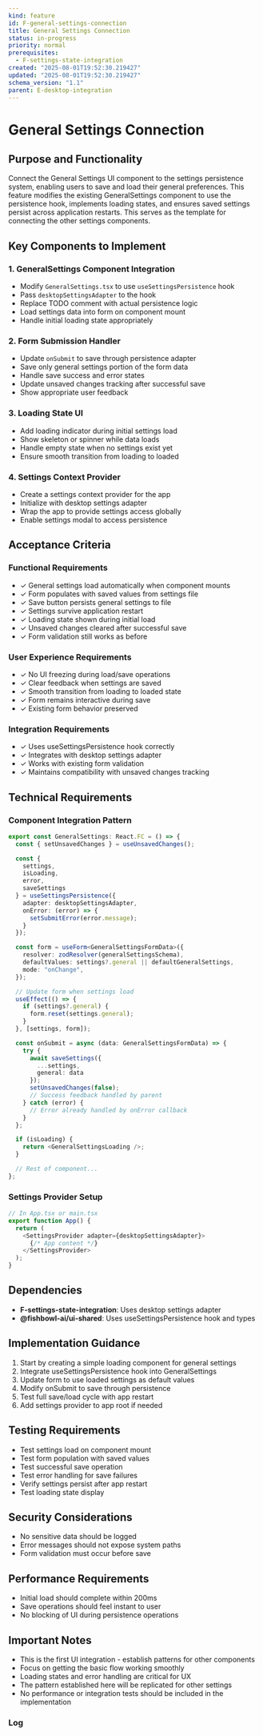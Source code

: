 ```yaml
---
kind: feature
id: F-general-settings-connection
title: General Settings Connection
status: in-progress
priority: normal
prerequisites:
  - F-settings-state-integration
created: "2025-08-01T19:52:30.219427"
updated: "2025-08-01T19:52:30.219427"
schema_version: "1.1"
parent: E-desktop-integration
---
```


# General Settings Connection

## Purpose and Functionality

Connect the General Settings UI component to the settings persistence system, enabling users to save and load their general preferences. This feature modifies the existing GeneralSettings component to use the persistence hook, implements loading states, and ensures saved settings persist across application restarts. This serves as the template for connecting the other settings components.

## Key Components to Implement

### 1. GeneralSettings Component Integration

- Modify `GeneralSettings.tsx` to use `useSettingsPersistence` hook
- Pass `desktopSettingsAdapter` to the hook
- Replace TODO comment with actual persistence logic
- Load settings data into form on component mount
- Handle initial loading state appropriately

### 2. Form Submission Handler

- Update `onSubmit` to save through persistence adapter
- Save only general settings portion of the form data
- Handle save success and error states
- Update unsaved changes tracking after successful save
- Show appropriate user feedback

### 3. Loading State UI

- Add loading indicator during initial settings load
- Show skeleton or spinner while data loads
- Handle empty state when no settings exist yet
- Ensure smooth transition from loading to loaded

### 4. Settings Context Provider

- Create a settings context provider for the app
- Initialize with desktop settings adapter
- Wrap the app to provide settings access globally
- Enable settings modal to access persistence

## Acceptance Criteria

### Functional Requirements

- ✓ General settings load automatically when component mounts
- ✓ Form populates with saved values from settings file
- ✓ Save button persists general settings to file
- ✓ Settings survive application restart
- ✓ Loading state shown during initial load
- ✓ Unsaved changes cleared after successful save
- ✓ Form validation still works as before

### User Experience Requirements

- ✓ No UI freezing during load/save operations
- ✓ Clear feedback when settings are saved
- ✓ Smooth transition from loading to loaded state
- ✓ Form remains interactive during save
- ✓ Existing form behavior preserved

### Integration Requirements

- ✓ Uses useSettingsPersistence hook correctly
- ✓ Integrates with desktop settings adapter
- ✓ Works with existing form validation
- ✓ Maintains compatibility with unsaved changes tracking

## Technical Requirements

### Component Integration Pattern

```typescript
export const GeneralSettings: React.FC = () => {
  const { setUnsavedChanges } = useUnsavedChanges();

  const {
    settings,
    isLoading,
    error,
    saveSettings
  } = useSettingsPersistence({
    adapter: desktopSettingsAdapter,
    onError: (error) => {
      setSubmitError(error.message);
    }
  });

  const form = useForm<GeneralSettingsFormData>({
    resolver: zodResolver(generalSettingsSchema),
    defaultValues: settings?.general || defaultGeneralSettings,
    mode: "onChange",
  });

  // Update form when settings load
  useEffect(() => {
    if (settings?.general) {
      form.reset(settings.general);
    }
  }, [settings, form]);

  const onSubmit = async (data: GeneralSettingsFormData) => {
    try {
      await saveSettings({
        ...settings,
        general: data
      });
      setUnsavedChanges(false);
      // Success feedback handled by parent
    } catch (error) {
      // Error already handled by onError callback
    }
  };

  if (isLoading) {
    return <GeneralSettingsLoading />;
  }

  // Rest of component...
};
```

### Settings Provider Setup

```typescript
// In App.tsx or main.tsx
export function App() {
  return (
    <SettingsProvider adapter={desktopSettingsAdapter}>
      {/* App content */}
    </SettingsProvider>
  );
}
```

## Dependencies

- **F-settings-state-integration**: Uses desktop settings adapter
- **@fishbowl-ai/ui-shared**: Uses useSettingsPersistence hook and types

## Implementation Guidance

1. Start by creating a simple loading component for general settings
2. Integrate useSettingsPersistence hook into GeneralSettings
3. Update form to use loaded settings as default values
4. Modify onSubmit to save through persistence
5. Test full save/load cycle with app restart
6. Add settings provider to app root if needed

## Testing Requirements

- Test settings load on component mount
- Test form population with saved values
- Test successful save operation
- Test error handling for save failures
- Verify settings persist after app restart
- Test loading state display

## Security Considerations

- No sensitive data should be logged
- Error messages should not expose system paths
- Form validation must occur before save

## Performance Requirements

- Initial load should complete within 200ms
- Save operations should feel instant to user
- No blocking of UI during persistence operations

## Important Notes

- This is the first UI integration - establish patterns for other components
- Focus on getting the basic flow working smoothly
- Loading states and error handling are critical for UX
- The pattern established here will be replicated for other settings
- No performance or integration tests should be included in the implementation

### Log
